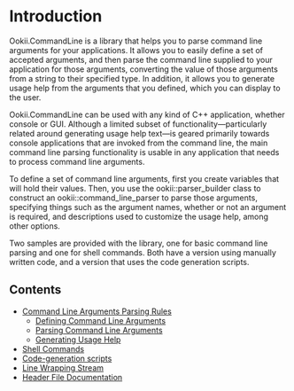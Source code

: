 # Introduction

Ookii.CommandLine is a library that helps you to parse command line arguments for your applications.
It allows you to easily define a set of accepted arguments, and then parse the command line supplied
to your application for those arguments, converting the value of those arguments from a string to
their specified type. In addition, it allows you to generate usage help from the arguments that you
defined, which you can display to the user.

Ookii.CommandLine can be used with any kind of C++ application, whether console or GUI. Although a
limited subset of functionality—particularly related around generating usage help text—is geared
primarily towards console applications that are invoked from the command line, the main command line
parsing functionality is usable in any application that needs to process command line arguments.

To define a set of command line arguments, first you create variables that will hold their values.
Then, you use the ookii::parser_builder class to construct an ookii::command_line_parser to parse
those arguments, specifying things such as the argument names, whether or not an argument is
required, and descriptions used to customize the usage help, among other options.

Two samples are provided with the library, one for basic command line parsing and one for shell
commands. Both have a version using manually written code, and a version that uses the code
generation scripts.

## Contents

- [Command Line Arguments Parsing Rules](Arguments.md)
  - [Defining Command Line Arguments](DefiningArguments.md)
  - [Parsing Command Line Arguments](ParsingArguments.md)
  - [Generating Usage Help](UsageHelp.md)
- [Shell Commands](ShellCommands.md)
- [Code-generation scripts](Scripts.md)
- [Line Wrapping Stream](LineWrappingStream.md)
- [Header File Documentation](https://www.ookii.org/Link/CommandLineCppDoc)
